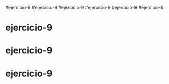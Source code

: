 #ejercicio-9
#ejercicio-9
#ejercicio-9
#ejercicio-9
#ejercicio-9
#ejercicio-9
# ejercicio-9
# ejercicio-9
# ejercicio-9
